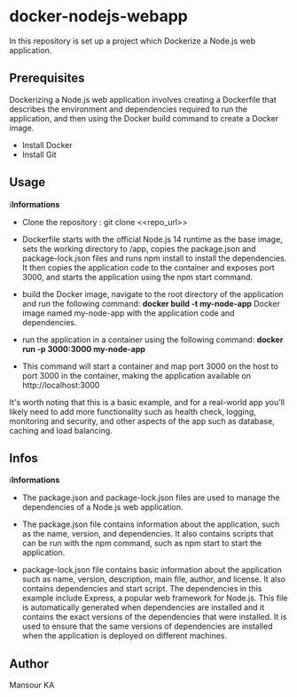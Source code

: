 # docker-nodejs-webapp
In this repository is set up a project which Dockerize a Node.js web application.


## Prerequisites
Dockerizing a Node.js web application involves creating a Dockerfile that describes the environment and dependencies required to run the application, and then using the Docker build command to create a Docker image.
- Install Docker
- Install Git 

## Usage
:information_source:**Informations**
- Clone the repository : git clone <<repo_url>>

- Dockerfile starts with the official Node.js 14 runtime as the base image, sets the working directory to /app, copies the package.json and package-lock.json files and runs npm install to install the dependencies.
It then copies the application code to the container and exposes port 3000, and starts the application using the npm start command.

- build the Docker image, navigate to the root directory of the application and run the following command:
**docker build -t my-node-app**
Docker image named my-node-app with the application code and dependencies.

- run the application in a container using the following command:
**docker run -p 3000:3000 my-node-app**

- This command will start a container and map port 3000 on the host to port 3000 in the container, making the application available on http://localhost:3000

It's worth noting that this is a basic example, and for a real-world app you'll likely need to add more functionality such as health check, logging, monitoring and security, and other aspects of the app such as database, caching and load balancing.

## Infos
:information_source:**Informations**
- The package.json and package-lock.json files are used to manage the dependencies of a Node.js web application.

- The package.json file contains information about the application, such as the name, version, and dependencies. It also contains scripts that can be run with the npm command, such as npm start to start the application.

- package-lock.json file contains basic information about the application such as name, version, description, main file, author, and license. It also contains dependencies and start script. The dependencies in this example include Express, a popular web framework for Node.js.
This file is automatically generated when dependencies are installed and it contains the exact versions of the dependencies that were installed. It is used to ensure that the same versions of dependencies are installed when the application is deployed on different machines.

## Author
Mansour KA
